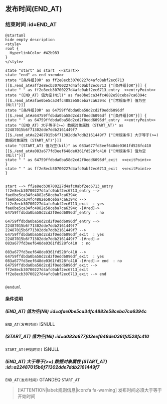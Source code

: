 ## 发布时间(END_AT) <!-- {docsify-ignore-all} -->

   

### 结束时间 :id=END_AT

```plantuml
@startuml
hide empty description
<style>
root {
  HyperlinkColor #42b983
}
</style>

state "start" as start  <<start>>
state "end" as end <<end>>
state "[条件组]OR" as ff2e8ecb30700227d4afc0abf2ec6713 [[$./end_at#aff2e8ecb30700227d4afc0abf2ec6713 {"[条件组]OR"}]] {
state " " as ff2e8ecb30700227d4afc0abf2ec6713_entry  <<entryPoint>>
state "(END_AT) 值为空(Nil)" as fae0be5ca34fc4882e58ceba7ca6394c [[$./end_at#afae0be5ca34fc4882e58ceba7ca6394c {"[常规条件] 值为空(Nil)"}]]
state "[条件组]OR" as 64759ffdbda0ba58d2cd2f0edd6096df [[$./end_at#a64759ffdbda0ba58d2cd2f0edd6096df {"[条件组]OR"}]] {
state " " as 64759ffdbda0ba58d2cd2f0edd6096df_entry  <<entryPoint>>
state "(END_AT) 大于等于(>=) 数据对象属性 (START_AT)" as 22487015b6f71302dde7ddb2161449f7 [[$./end_at#a22487015b6f71302dde7ddb2161449f7 {"[常规条件] 大于等于(>=) 数据对象属性 (START_AT)"}]]
state "(START_AT) 值为空(Nil)" as 083a677fd3eef648de0361fd528fc410 [[$./end_at#a083a677fd3eef648de0361fd528fc410 {"[常规条件] 值为空(Nil)"}]]
state " " as 64759ffdbda0ba58d2cd2f0edd6096df_exit  <<exitPoint>>
}
state " " as ff2e8ecb30700227d4afc0abf2ec6713_exit  <<exitPoint>>
}


start --> ff2e8ecb30700227d4afc0abf2ec6713_entry 
ff2e8ecb30700227d4afc0abf2ec6713_entry --> fae0be5ca34fc4882e58ceba7ca6394c 
fae0be5ca34fc4882e58ceba7ca6394c --> ff2e8ecb30700227d4afc0abf2ec6713_exit  : yes
fae0be5ca34fc4882e58ceba7ca6394c -[#red]-> 64759ffdbda0ba58d2cd2f0edd6096df_entry  : no

64759ffdbda0ba58d2cd2f0edd6096df_entry --> 22487015b6f71302dde7ddb2161449f7 
22487015b6f71302dde7ddb2161449f7 --> 64759ffdbda0ba58d2cd2f0edd6096df_exit  : yes
22487015b6f71302dde7ddb2161449f7 -[#red]-> 083a677fd3eef648de0361fd528fc410  : no

083a677fd3eef648de0361fd528fc410 --> 64759ffdbda0ba58d2cd2f0edd6096df_exit  : yes
083a677fd3eef648de0361fd528fc410 -[#red]-> end  : no
64759ffdbda0ba58d2cd2f0edd6096df_exit --> ff2e8ecb30700227d4afc0abf2ec6713_exit 
ff2e8ecb30700227d4afc0abf2ec6713_exit --> end 


@enduml
```

#### 条件说明

##### (END_AT) 值为空(Nil) :id=afae0be5ca34fc4882e58ceba7ca6394c



`END_AT(发布时间)` ISNULL 

##### (START_AT) 值为空(Nil) :id=a083a677fd3eef648de0361fd528fc410



`START_AT(开始时间)` ISNULL 

##### (END_AT) 大于等于(>=) 数据对象属性 (START_AT) :id=a22487015b6f71302dde7ddb2161449f7



`END_AT(发布时间)` GTANDEQ  `START_AT`

> [!ATTENTION|label:规则信息|icon:fa fa-warning]
> 发布时间必须大于等于开始时间







